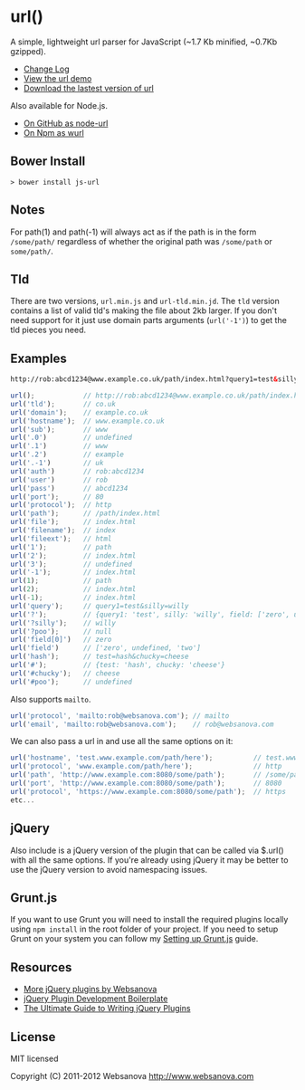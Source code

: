 # url()

A simple, lightweight url parser for JavaScript (~1.7 Kb minified, ~0.7Kb gzipped).

* [Change Log](https://github.com/websanova/js-url/wiki/Change-Log)
* [View the url demo](http://url.websanova.com)
* [Download the lastest version of url](https://github.com/websanova/js-url/tags)

Also available for Node.js.

* [On GitHub as node-url](https://github.com/websanova/node-url)
* [On Npm as wurl](https://www.npmjs.com/package/wurl)


## Bower Install

```
> bower install js-url
```

## Notes

For path(1) and path(-1) will always act as if the path is in the form `/some/path/` regardless of whether the original path was `/some/path` or `some/path/`.

## Tld

There are two versions, `url.min.js` and `url-tld.min.jd`. The `tld` version contains a list of valid tld's making the file about 2kb larger. If you don't need support for it just use domain parts arguments (`url('-1')`) to get the tld pieces you need.

## Examples

```html
http://rob:abcd1234@www.example.co.uk/path/index.html?query1=test&silly=willy&field[0]=zero&field[2]=two#test=hash&chucky=cheese
```

```js
url();            // http://rob:abcd1234@www.example.co.uk/path/index.html?query1=test&silly=willy&field[0]=zero&field[2]=two#test=hash&chucky=cheese
url('tld');       // co.uk
url('domain');    // example.co.uk
url('hostname');  // www.example.co.uk
url('sub');       // www
url('.0')         // undefined
url('.1')         // www
url('.2')         // example
url('.-1')        // uk
url('auth')       // rob:abcd1234
url('user')       // rob
url('pass')       // abcd1234
url('port');      // 80
url('protocol');  // http
url('path');      // /path/index.html
url('file');      // index.html
url('filename');  // index
url('fileext');   // html
url('1');         // path
url('2');         // index.html
url('3');         // undefined
url('-1');        // index.html
url(1);           // path
url(2);           // index.html
url(-1);          // index.html
url('query');     // query1=test&silly=willy
url('?');         // {query1: 'test', silly: 'willy', field: ['zero', undefined, 'two']}
url('?silly');    // willy
url('?poo');      // null
url('field[0]')   // zero
url('field')      // ['zero', undefined, 'two']
url('hash');      // test=hash&chucky=cheese
url('#');         // {test: 'hash', chucky: 'cheese'}
url('#chucky');   // cheese
url('#poo');      // undefined
```

Also supports `mailto`.

```js
url('protocol', 'mailto:rob@websanova.com'); // mailto
url('email', 'mailto:rob@websanova.com');    // rob@websanova.com

```

We can also pass a url in and use all the same options on it:

```js
url('hostname', 'test.www.example.com/path/here');          // test.www.example.com
url('protocol', 'www.example.com/path/here');               // http
url('path', 'http://www.example.com:8080/some/path');       // /some/path
url('port', 'http://www.example.com:8080/some/path');       // 8080
url('protocol', 'https://www.example.com:8080/some/path');  // https
etc...
```

## jQuery

Also include is a jQuery version of the plugin that can be called via $.url() with all the same options.  If you're already using jQuery it may be better to use the jQuery version to avoid namespacing issues.

## Grunt.js

If you want to use Grunt you will need to install the required plugins locally using `npm install` in the root folder of your project.  If you need to setup Grunt on your system you can follow my [Setting up Grunt.js](http://www.websanova.com/blog/javascript/how-to-setup-grunt) guide.

## Resources

* [More jQuery plugins by Websanova](http://websanova.com/plugins)
* [jQuery Plugin Development Boilerplate](http://wboiler.websanova.com)
* [The Ultimate Guide to Writing jQuery Plugins](http://www.websanova.com/blog/jquery/the-ultimate-guide-to-writing-jquery-plugins)

## License

MIT licensed

Copyright (C) 2011-2012 Websanova http://www.websanova.com
